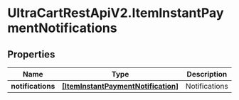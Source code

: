 # UltraCartRestApiV2.ItemInstantPaymentNotifications

## Properties
Name | Type | Description | Notes
------------ | ------------- | ------------- | -------------
**notifications** | [**[ItemInstantPaymentNotification]**](ItemInstantPaymentNotification.md) | Notifications | [optional] 


